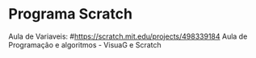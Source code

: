# Programa Scratch
Aula de Variaveis:
#https://scratch.mit.edu/projects/498339184
Aula de Programação e algoritmos - VisuaG e Scratch
